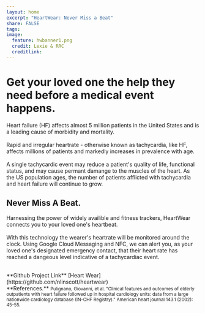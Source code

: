 ```yaml
---
layout: home
excerpt: "HeartWear: Never Miss a Beat"
share: FALSE
tags: 
image:
  feature: hwbanner1.png
  credit: Lexie & RRC
  creditlink: 
---
```



# Get your loved one the help they need before a medical event happens.
Heart failure (HF) affects almost 5 million patients in the United States and is a leading cause of morbidity and mortality.  
<br>
Rapid and irregular heartrate - otherwise known as tachycardia, like HF, affects millions of patients and markedly increases in prevalence with age.  
<br>
A single tachycardic event may reduce a patient's quality of life, functional status, and may cause permant damange to the muscles of the heart.  As the US population ages, the number of patients afflicted with tachycardia and heart failure will continue to grow.

## Never Miss A Beat.
Harnessing the power of widely availible and fitness trackers, HeartWear connects you to your loved one's heartbeat.  
<br>
With this technology the wearer's heartrate will be monitored around the clock.  Using Google Cloud Messaging and NFC, we can alert you, as your loved one's designated emergency contact, that their heart rate has reached a dangeous level indicative of a tachycardiac event.  

<br>
**Github Project Link**  
[Heart Wear](https://github.com/nlinscott/heartwear) 

<br>
**References.**  
<small>Pulignano, Giovanni, et al. "Clinical features and outcomes of elderly outpatients with heart failure followed up in hospital cardiology units: data from a large nationwide cardiology database (IN-CHF Registry)." American heart journal 143.1 (2002): 45-55.</small>












  
